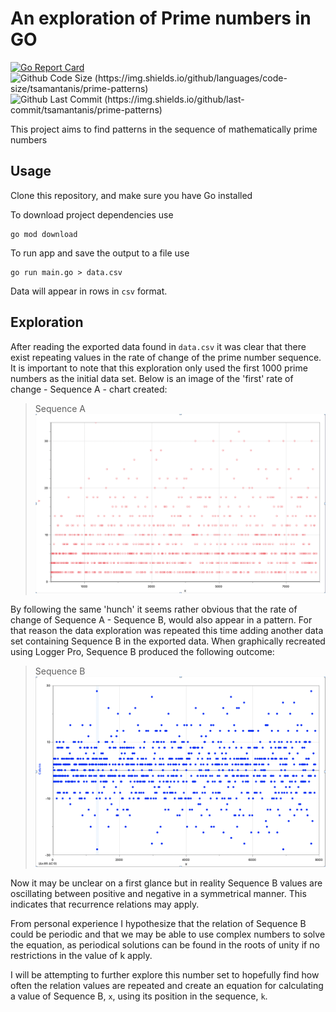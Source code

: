 # An exploration of Prime numbers in GO

[![Go Report Card](https://goreportcard.com/badge/github.com/tsamantanis/prime-patterns)](https://goreportcard.com/report/github.com/tsamantanis/prime-patterns)
![Github Code Size (https://img.shields.io/github/languages/code-size/tsamantanis/prime-patterns)](https://img.shields.io/github/languages/code-size/tsamantanis/prime-patterns)
![Github Last Commit (https://img.shields.io/github/last-commit/tsamantanis/prime-patterns)](https://img.shields.io/github/last-commit/tsamantanis/prime-patterns)

This project aims to find patterns in the sequence of mathematically prime numbers

## Usage

Clone this repository, and make sure you have Go installed

To download project dependencies use
```
go mod download
```

To run app and save the output to a file use
```
go run main.go > data.csv
```

Data will appear in rows in `csv` format.

## Exploration

After reading the exported data found in `data.csv` it was clear that there exist repeating values in the rate of change of the prime number sequence. It is important to note that this exploration only used the first 1000 prime numbers as the initial data set. Below is an image of the 'first' rate of change - Sequence A - chart created:

> Sequence A
![Prime Sequence A](./Prime_Sequence_A.png)

By following the same 'hunch' it seems rather obvious that the rate of change of Sequence A - Sequence B, would also appear in a pattern. For that reason the data exploration was repeated this time adding another data set containing Sequence B in the exported data. When graphically recreated using Logger Pro, Sequence B produced the following outcome: 

> Sequence B
![Prime Sequence B](./Prime_Sequence_B.png)

Now it may be unclear on a first glance but in reality Sequence B values are oscillating between positive and negative in a symmetrical manner. This indicates that recurrence relations may apply. 

From personal experience I hypothesize that the relation of Sequence B could be periodic and that we may be able to use complex numbers to solve the equation, as periodical solutions can be found in the roots of unity if no restrictions in the value of k apply.

I will be attempting to further explore this number set to hopefully find how often the relation values are repeated and create an equation for calculating a value of Sequence B, `x`, using its position in the sequence, `k`.